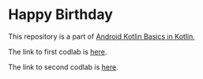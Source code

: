 # Happy Birthday

This repository is a part of [Android Kotlin Basics in Kotlin](https://developer.android.com/courses/android-basics-kotlin/course), 

The link to first codlab is [here](https://developer.android.com/codelabs/basic-android-kotlin-training-birthday-card-app).

The link to second codlab is [here](https://developer.android.com/codelabs/basic-android-kotlin-training-birthday-card-app-image).